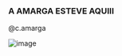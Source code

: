 ### A AMARGA ESTEVE AQUIII
@c.amarga 

![]()![image](https://github.com/amargaa01/amargaa01/assets/140719691/1518b9cc-037d-4b11-a6ce-e81c8b964174)

